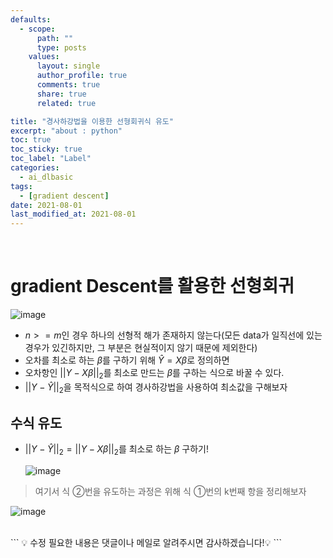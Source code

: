 ```yaml
---
defaults:
  - scope:
      path: ""
      type: posts
    values:
      layout: single
      author_profile: true
      comments: true
      share: true
      related: true

title: "경사하강법을 이용한 선형회귀식 유도"
excerpt: "about : python"
toc: true
toc_sticky: true
toc_label: "Label"
categories:
  - ai_dlbasic
tags:
  - [gradient descent]
date: 2021-08-01
last_modified_at: 2021-08-01
---
```

<br>

# gradient Descent를 활용한 선형회귀

![image](https://user-images.githubusercontent.com/77658029/127756601-72738faa-a149-4481-a639-bcfecf300f4a.png)

- $n >= m$인 경우 하나의 선형적 해가 존재하지 않는다(모든 data가 일직선에 있는 경우가 있긴하지만, 그 부분은 현실적이지 않기 때문에 제외한다)
- 오차를 최소로 하는 $\beta$를 구하기 위해 $\hat Y = X\beta$로 정의하면
- 오차항인 $||Y-X\beta||_2$를 최소로 만드는 $\beta$를 구하는 식으로 바꿀 수 있다.
- $||Y-\hat Y||_2$을 목적식으로 하여 경사하강법을 사용하여 최소값을 구해보자

## 수식 유도

- $||Y-\hat Y||_2 = ||Y-X\beta||_2$를 최소로 하는 $\beta$ 구하기!

  ![image](https://user-images.githubusercontent.com/77658029/127757425-5dce7405-ad85-4091-8d43-f6ad5ee22eee.png)

>여기서 식 ②번을 유도하는 과정은 위해 식 ①번의 k번째 항을 정리해보자

![image](https://user-images.githubusercontent.com/77658029/127757431-64e3634d-980c-46ad-8c19-c44bce69d7aa.png)

<br>
```
💡 수정 필요한 내용은 댓글이나 메일로 알려주시면 감사하겠습니다!💡 
```
